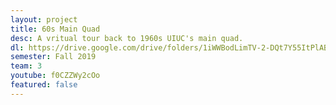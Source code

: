 ```yaml
---
layout: project
title: 60s Main Quad
desc: A vritual tour back to 1960s UIUC's main quad.
dl: https://drive.google.com/drive/folders/1iWWBodLimTV-2-DQt7Y55ItPlABlqNyk?usp=sharing
semester: Fall 2019
team: 3
youtube: f0CZZWy2cOo
featured: false
---
```

